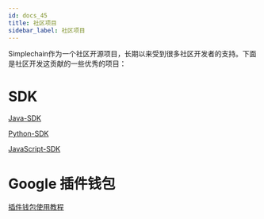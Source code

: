 ```yaml
---
id: docs_45
title: 社区项目
sidebar_label: 社区项目
---
```


Simplechain作为一个社区开源项目，长期以来受到很多社区开发者的支持。下面是社区开发这贡献的一些优秀的项目：

# SDK

[Java-SDK]()

[Python-SDK]()

[JavaScript-SDK]()


# Google 插件钱包

[插件钱包使用教程]()